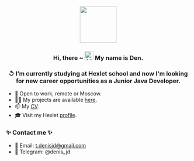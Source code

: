 <div align="center">
<h1><img src="https://media4.giphy.com/media/VTtANKl0beDFQRLDTh/giphy.gif" width="100"/></h1>
</div>
<h3 align="center">Hi, there ~ 
  <img src="https://user-images.githubusercontent.com/1303154/88677602-1635ba80-d120-11ea-84d8-d263ba5fc3c0.gif" width="24px" height="24px" alt="hi"> My name is Den.
</h3>
<h3 align="center">↺ I’m currently studying at Hexlet school and now I'm looking for new career opportunities as a Junior Java Developer.</h3>

- 🔭 Open to work, remote or Moscow. 
- 👨‍💻 My projects are available [here](https://github.com/DenisJD?tab=repositories).
- 📫 My [CV](https://cv.hexlet.io/resumes/1669).
- 🎓 Visit my Hexlet [profile](https://ru.hexlet.io/u/denisjd).

<h3> ✨ Contact me ✨</h3>

- 📧 Email: t.denisjd@gmail.com
- 📱 Telegram: @denis_jd

<!--
<hr>

![Top Langs](https://github-readme-stats.vercel.app/api/top-langs/?username=DenisJD&show_icons=true&theme=tokyonight&layout=compact)

![GitHub stats](https://github-readme-stats.vercel.app/api?username=DenisJD&count_private=true&show_icons=true&theme=tokyonight)


**DenisJD/DenisJD** is a ✨ _special_ ✨ repository because its `README.md` (this file) appears on your GitHub profile.

Here are some ideas to get you started:

- 🔭 I’m currently working on ...
- 🌱 I’m currently learning ...
- 👯 I’m looking to collaborate on ...
- 🤔 I’m looking for help with ...
- 💬 Ask me about ...
- 📫 How to reach me: ...
- 😄 Pronouns: ...
- ⚡ Fun fact: ...
-->

